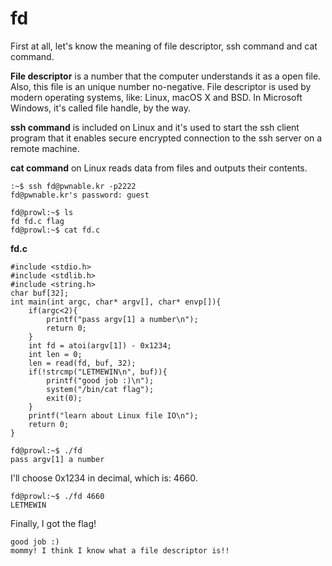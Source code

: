 # fd

First at all, let's know the meaning of file descriptor, ssh command and cat command.

<p><strong>File descriptor</strong> is a number that the computer understands it as a open file. Also, this file is an unique number no-negative. File descriptor is used by modern operating systems, like: Linux, macOS X and BSD. In Microsoft Windows, it's called file handle, by the way.</p>

<p><strong>ssh command</strong> is included on Linux and it's used to start the ssh client program that it enables secure encrypted connection to the ssh server on a remote machine.</p>

<p><strong>cat command</strong> on Linux reads data from files and outputs their contents.</p>

```
:~$ ssh fd@pwnable.kr -p2222
fd@pwnable.kr's password: guest
```

```
fd@prowl:~$ ls
fd fd.c flag
fd@prowl:~$ cat fd.c
```

<strong>fd.c</strong>
```
#include <stdio.h>
#include <stdlib.h>
#include <string.h>
char buf[32];
int main(int argc, char* argv[], char* envp[]){
    if(argc<2){
        printf("pass argv[1] a number\n");
        return 0;
    }
    int fd = atoi(argv[1]) - 0x1234;
    int len = 0;
    len = read(fd, buf, 32);
    if(!strcmp("LETMEWIN\n", buf)){
        printf("good job :)\n");
        system("/bin/cat flag");
        exit(0);
    }
    printf("learn about Linux file IO\n");
    return 0;
}
```

```
fd@prowl:~$ ./fd
pass argv[1] a number
```

<p>I'll choose 0x1234 in decimal, which is: 4660.</p>

```
fd@prowl:~$ ./fd 4660
LETMEWIN
```

<p>Finally, I got the flag!</p>

```
good job :)
mommy! I think I know what a file descriptor is!!
```